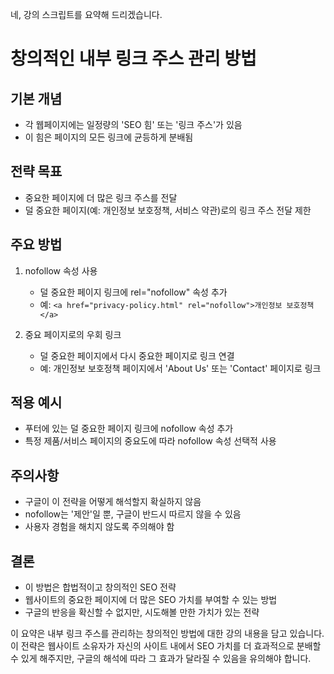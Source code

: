 네, 강의 스크립트를 요약해 드리겠습니다.

# 창의적인 내부 링크 주스 관리 방법

## 기본 개념

- 각 웹페이지에는 일정량의 'SEO 힘' 또는 '링크 주스'가 있음
- 이 힘은 페이지의 모든 링크에 균등하게 분배됨

## 전략 목표

- 중요한 페이지에 더 많은 링크 주스를 전달
- 덜 중요한 페이지(예: 개인정보 보호정책, 서비스 약관)로의 링크 주스 전달 제한

## 주요 방법

1. nofollow 속성 사용

   - 덜 중요한 페이지 링크에 rel="nofollow" 속성 추가
   - 예: `<a href="privacy-policy.html" rel="nofollow">개인정보 보호정책</a>`

2. 중요 페이지로의 우회 링크
   - 덜 중요한 페이지에서 다시 중요한 페이지로 링크 연결
   - 예: 개인정보 보호정책 페이지에서 'About Us' 또는 'Contact' 페이지로 링크

## 적용 예시

- 푸터에 있는 덜 중요한 페이지 링크에 nofollow 속성 추가
- 특정 제품/서비스 페이지의 중요도에 따라 nofollow 속성 선택적 사용

## 주의사항

- 구글이 이 전략을 어떻게 해석할지 확실하지 않음
- nofollow는 '제안'일 뿐, 구글이 반드시 따르지 않을 수 있음
- 사용자 경험을 해치지 않도록 주의해야 함

## 결론

- 이 방법은 합법적이고 창의적인 SEO 전략
- 웹사이트의 중요한 페이지에 더 많은 SEO 가치를 부여할 수 있는 방법
- 구글의 반응을 확신할 수 없지만, 시도해볼 만한 가치가 있는 전략

이 요약은 내부 링크 주스를 관리하는 창의적인 방법에 대한 강의 내용을 담고 있습니다. 이 전략은 웹사이트 소유자가 자신의 사이트 내에서 SEO 가치를 더 효과적으로 분배할 수 있게 해주지만, 구글의 해석에 따라 그 효과가 달라질 수 있음을 유의해야 합니다.
